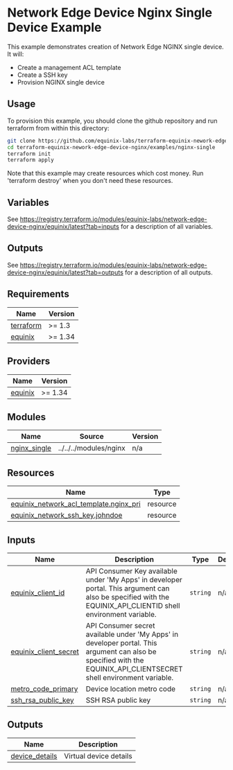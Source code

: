 # Network Edge Device Nginx Single Device Example

This example demonstrates creation of Network Edge NGINX single device. It will:

- Create a management ACL template
- Create a SSH key
- Provision NGINX single device

## Usage

To provision this example, you should clone the github repository and run terraform from within this directory:

```bash
git clone https://github.com/equinix-labs/terraform-equinix-nework-edge-device-nginx.git
cd terraform-equinix-nework-edge-device-nginx/examples/nginx-single
terraform init
terraform apply
```

Note that this example may create resources which cost money. Run 'terraform destroy' when you don't need these resources.

## Variables

See <https://registry.terraform.io/modules/equinix-labs/network-edge-device-nginx/equinix/latest?tab=inputs> for a description of all variables.

## Outputs

See <https://registry.terraform.io/modules/equinix-labs/network-edge-device-nginx/equinix/latest?tab=outputs> for a description of all outputs.

<!-- BEGIN_TF_DOCS -->
## Requirements

| Name | Version |
|------|---------|
| <a name="requirement_terraform"></a> [terraform](#requirement\_terraform) | >= 1.3 |
| <a name="requirement_equinix"></a> [equinix](#requirement\_equinix) | >= 1.34 |

## Providers

| Name | Version |
|------|---------|
| <a name="provider_equinix"></a> [equinix](#provider\_equinix) | >= 1.34 |

## Modules

| Name | Source | Version |
|------|--------|---------|
| <a name="module_nginx_single"></a> [nginx\_single](#module\_nginx\_single) | ../../../modules/nginx | n/a |

## Resources

| Name | Type |
|------|------|
| [equinix_network_acl_template.nginx_pri](https://registry.terraform.io/providers/equinix/equinix/latest/docs/resources/network_acl_template) | resource |
| [equinix_network_ssh_key.johndoe](https://registry.terraform.io/providers/equinix/equinix/latest/docs/resources/network_ssh_key) | resource |

## Inputs

| Name | Description | Type | Default | Required |
|------|-------------|------|---------|:--------:|
| <a name="input_equinix_client_id"></a> [equinix\_client\_id](#input\_equinix\_client\_id) | API Consumer Key available under 'My Apps' in developer portal. This argument can also be specified with the EQUINIX\_API\_CLIENTID shell environment variable. | `string` | n/a | yes |
| <a name="input_equinix_client_secret"></a> [equinix\_client\_secret](#input\_equinix\_client\_secret) | API Consumer secret available under 'My Apps' in developer portal. This argument can also be specified with the EQUINIX\_API\_CLIENTSECRET shell environment variable. | `string` | n/a | yes |
| <a name="input_metro_code_primary"></a> [metro\_code\_primary](#input\_metro\_code\_primary) | Device location metro code | `string` | n/a | yes |
| <a name="input_ssh_rsa_public_key"></a> [ssh\_rsa\_public\_key](#input\_ssh\_rsa\_public\_key) | SSH RSA public key | `string` | n/a | yes |

## Outputs

| Name | Description |
|------|-------------|
| <a name="output_device_details"></a> [device\_details](#output\_device\_details) | Virtual device details |
<!-- END_TF_DOCS -->

